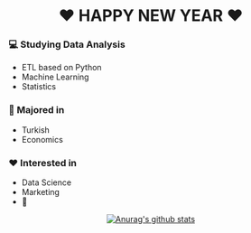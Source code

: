 <div align=center>

# :heart: HAPPY NEW YEAR :heart:

</div>

### :computer: Studying Data Analysis
+ ETL based on Python
+ Machine Learning
+ Statistics
### :pencil: Majored in
+ Turkish
+ Economics
### :heart: Interested in
+ Data Science
+ Marketing
+ :musical_note:


<div align=center>
	
[![Anurag's github stats](https://github-readme-stats.vercel.app/api?username=hanna-joo&show_icons=true&theme=gruvbox)](https://github.com/anuraghazra/github-readme-stats)

</div>
